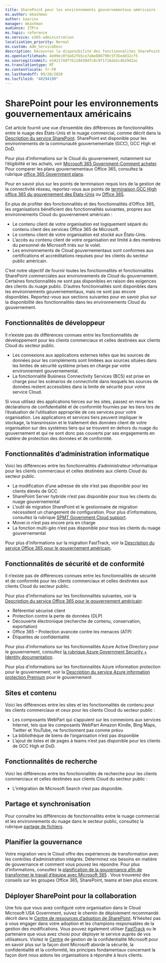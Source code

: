 ```yaml
---
title: SharePoint pour les environnements gouvernementaux américains
ms.author: mkashman
author: kaarins
manager: mkashman
audience: ITPro
ms.topic: reference
ms.service: o365-administration
localization_priority: Normal
ms.custom: Adm_ServiceDesc
description: Découvrez la disponibilité des fonctionnalités SharePoint pour les clients Cloud du gouvernement américain.
ms.openlocfilehash: 4e09ec8fda62fb5ce7a6e886799c5f35edd32cf5
ms.sourcegitcommit: e342174df76128430dfc8c971716da5c4b2942ac
ms.translationtype: MT
ms.contentlocale: fr-FR
ms.lasthandoff: 09/28/2020
ms.locfileid: "48294190"
---
```

# <a name="sharepoint-for-us-government-environments"></a>SharePoint pour les environnements gouvernementaux américains

Cet article fournit une vue d’ensemble des différences de fonctionnalités entre le nuage des États-Unis et le nuage commercial, comme décrit dans la [Description du service SharePoint](/office365/servicedescriptions/sharepoint-online-service-description/sharepoint-online-service-description). SharePoint est disponible pour les environnements de la communauté gouvernementale (GCC), GCC High et DoD. 

Pour plus d’informations sur le Cloud du gouvernement, notamment sur l’éligibilité et les achats, voir [Microsoft 365 Government-Comment acheter](/office365/servicedescriptions/office-365-platform-service-description/office-365-us-government/microsoft-365-government-how-to-buy). Pour comparer les plans gouvernementaux Office 365, consultez la rubrique [office 365 Government plans](https://www.microsoft.com/microsoft-365/government/compare-office-365-government-plans?rtc=1#EligibilityRequirements).

Pour en savoir plus sur les points de terminaison requis lors de la gestion de la connectivité réseau, reportez-vous aux points de [terminaison GCC High office 365 du gouvernement des États-Unis](/office365/enterprise/office-365-u-s-government-gcc-high-endpoints#sharepoint-online-and-onedrive-for-business) ou [Office 365](/office365/enterprise/office-365-u-s-government-dod-endpoints#sharepoint-online-and-onedrive-for-business).

En plus de profiter des fonctionnalités et des fonctionnalités d’Office 365, les organisations bénéficient des fonctionnalités suivantes, propres aux environnements Cloud du gouvernement américain :

-   Le contenu client de votre organisation est logiquement séparé du contenu client des services Office 365 de Microsoft.
-   Le contenu client de votre organisation est stocké aux États-Unis.
-   L’accès au contenu client de votre organisation est limité à des membres du personnel de Microsoft triés sur le volet.
-   Les environnements de Cloud gouvernementaux sont conformes aux certifications et accréditations requises pour les clients du secteur public américain.

C’est notre objectif de fournir toutes les fonctionnalités et fonctionnalités SharePoint commerciales aux environnements de Cloud du gouvernement. Certaines fonctionnalités ne sont pas disponibles en raison des exigences des clients du nuage public. D’autres fonctionnalités sont disponibles dans les environnements gouvernementaux, mais ne sont pas encore disponibles. Reportez-vous aux sections suivantes pour en savoir plus sur la disponibilité des fonctionnalités dans les environnements Cloud du gouvernement.

## <a name="developer-features"></a>Fonctionnalités de développeur

Il n’existe pas de différences connues entre les fonctionnalités de développement pour les clients commerciaux et celles destinées aux clients Cloud du secteur public.

- Les connexions aux applications externes telles que les sources de données pour les compléments sont limitées aux sources situées dans les limites de sécurité système prises en charge par votre environnement gouvernemental.
- La fonctionnalité Business Connectivity Services (BCS) est prise en charge pour les scénarios de connectivité dans lesquels les sources de données restent accessibles dans la limite de sécurité pour votre service Cloud.

Si vous utilisez des applications tierces sur les sites, passez en revue les déclarations de confidentialité et de conformité fournies par les tiers lors de l’évaluation de l’utilisation appropriée de ces services pour votre organisation. Les applications et services tiers peuvent impliquer le stockage, la transmission et le traitement des données client de votre organisation sur des systèmes tiers qui se trouvent en dehors du nuage du gouvernement et qui ne sont donc pas couverts par ses engagements en matière de protection des données et de conformité. 

## <a name="it-admin-features"></a>Fonctionnalités d’administration informatique

Voici les différences entre les fonctionnalités d’administrateur informatique pour les clients commerciaux et celles destinées aux clients Cloud du secteur public.

- La modification d’une adresse de site n’est pas disponible pour les clients élevés de GCC
- SharePoint Server hybride n’est pas disponible pour tous les clients du nuage gouvernemental
- L’outil de migration SharePoint et le gestionnaire de migration nécessitent un changement de configuration. Pour plus d’informations, consultez la rubrique [SPMT Government Cloud support](/sharepointmigration/spmt-install-issues#government-cloud-support).
- Mover.io n’est pas encore pris en charge
- La fonction multi-géo n’est pas disponible pour tous les clients du nuage gouvernemental

Pour plus d’informations sur la migration FastTrack, voir la [Description du service Office 365 pour le gouvernement américain](/office365/servicedescriptions/office-365-platform-service-description/office-365-us-government/office-365-us-government#data-migrations-performed-by-fasttrack).

## <a name="security-and-compliance-features"></a>Fonctionnalités de sécurité et de conformité

Il n’existe pas de différences connues entre les fonctionnalités de sécurité et de conformité pour les clients commerciaux et celles destinées aux clients Cloud du secteur public.

Pour plus d’informations sur les fonctionnalités suivantes, voir la [Description du service Office 365 pour le gouvernement américain](/office365/servicedescriptions/office-365-platform-service-description/office-365-us-government/office-365-us-government#platform-features):
- Référentiel sécurisé client
- Protection contre la perte de données (DLP)
- Découverte électronique (recherche de contenu, conservation, exportation)
- Office 365 – Protection avancée contre les menaces (ATP)
- Étiquettes de confidentialité

Pour plus d’informations sur les fonctionnalités Azure Active Directory pour le gouvernement, consultez [la rubrique Azure Government Security + Identity documentation](/azure/azure-government/documentation-government-services-securityandidentity#azure-active-directory). 

Pour plus d’informations sur les fonctionnalités Azure information protection pour le gouvernement, voir la [Description du service Azure information protection Premium](/enterprise-mobility-security/solutions/ems-aip-premium-govt-service-description) pour le gouvernement 

## <a name="sites-and-content"></a>Sites et contenu

Voici les différences entre les sites et les fonctionnalités de contenu pour les clients commerciaux et ceux pour les clients Cloud du secteur public :

- Les composants WebPart qui s’appuient sur les connexions aux services Internet, tels que les composants WebPart Amazon Kindle, Bing Maps, Twitter et YouTube, ne fonctionnent pas comme prévu
- La bibliothèque de biens de l’organisation n’est pas disponible
- L’ajout de listes et de pages à teams n’est pas disponible pour les clients de GCC High et DoD.

## <a name="search-features"></a>Fonctionnalités de recherche

Voici les différences entre les fonctionnalités de recherche pour les clients commerciaux et celles destinées aux clients Cloud du secteur public :

- L’intégration de Microsoft Search n’est pas disponible.

## <a name="sharing-and-sync"></a>Partage et synchronisation

Pour connaître les différences de fonctionnalités entre le nuage commercial et les environnements du nuage dans le secteur public, consultez la rubrique [partage de fichiers](/office365/servicedescriptions/office-365-platform-service-description/office-365-us-government/gcc-high-and-dod#file-sharing).

## <a name="plan-for-governance"></a>Planifier la gouvernance

Votre migration vers le Cloud offre des expériences de transformation avec les contrôles d’administration intégrés. Déterminez vos besoins en matière de gouvernance et comment vous pouvez les répondre. Pour plus d’informations, consultez la [planification de la gouvernance afin de transformer le travail d’équipe avec Microsoft 365](https://resources.techcommunity.microsoft.com/teamwork-governance/) . Vous trouverez des conseils sur les groupes Office 365, SharePoint, teams et bien plus encore.

## <a name="deploy-sharepoint-for-collaboration"></a>Déployer SharePoint pour la collaboration

Une fois que vous avez configuré votre organisation dans le Cloud Microsoft USA Government, suivez le chemin de déploiement recommandé décrit dans le [Centre de ressources d’adoption de SharePoint](https://resources.techcommunity.microsoft.com/resources/SharePoint-adoption/). N’hésitez pas à vous engager dans votre adoption et les champions responsables de la gestion des modifications.
Vous pouvez également utiliser [FastTrack](https://www.microsoft.com/fasttrack) ou le partenaire que vous avez choisi pour déployer le service auprès de vos utilisateurs.
Visitez le [Centre](https://www.microsoft.com/trust-center) de gestion de la confidentialité Microsoft pour en savoir plus sur la façon dont Microsoft aborde la sécurité, la confidentialité et la conformité, les principes fondamentaux concernant la façon dont nous aidons les organisations à répondre à leurs clients.
